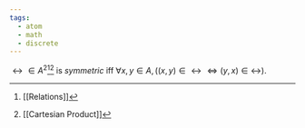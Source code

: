 ```yaml
---
tags:
  - atom
  - math
  - discrete
---
```

$\rel \in A^2$[^1][^2] is *symmetric* iff $\forall x,y \in A, \left( (x,y) \in \rel \iff (y,x) \in \rel \right)$.

[^1]: [[Relations]]
[^2]: [[Cartesian Product]]
